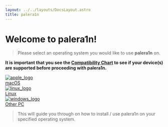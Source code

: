 ```yaml
---
layout: ../../layouts/DocsLayout.astro
title: palera1n
---
```


# Welcome to palera1n!
> Please select an operating system you would like to use **palera1n** on.

<p class="markdown-warning">
<strong>It is important that you see the <a href="/docs/reference/compatibility-chart">Compatibility Chart</a> to see if your device(s) are supported before proceeding with palera1n.</strong>
</p>

<div class="grid">
  <a href="/docs/get-started/installing-palera1n-macos" class="card">
    <img src="/assets/logos/apple_logo.png" alt="apple_logo" />
    <div class="card-title">macOS</div>
  </a>
  <a href="/docs/get-started/installing-palera1n-linux" class="card">
    <img src="/assets/logos/linux_logo.png" alt="linux_logo" />
    <div class="card-title">Linux</div>
  </a>
  <a href="/docs/get-started/installing-palen1x-windows" class="card">
    <img src="/assets/logos/windows_logo.png" alt="windows_logo" />
    <div class="card-title">Other PC</div>
  </a>
</div>

> This will guide you through on how to install / use palera1n on your specified operating system.

